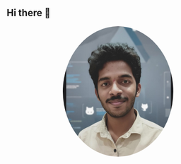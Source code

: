 ## Hi there 👋
<p align="center">
  <img src="https://github.com/Sushanthnayak-eng/Sushanthnayak-eng/blob/main/photo.jpg?raw=true" width="250" style="border-radius:50%;" alt="Profile Picture">
</p>


